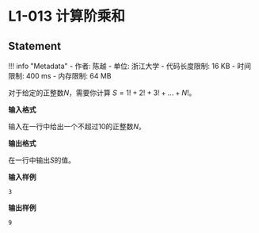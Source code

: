 
# L1-013 计算阶乘和

## Statement

!!! info "Metadata"
    - 作者: 陈越
    - 单位: 浙江大学
    - 代码长度限制: 16 KB
    - 时间限制: 400 ms
    - 内存限制: 64 MB

对于给定的正整数$N$，需要你计算 $S = 1! + 2! + 3! + ... + N!$。

**输入格式**

输入在一行中给出一个不超过10的正整数$N$。

**输出格式**

在一行中输出$S$的值。

**输入样例**
```plaintext
3
```

**输出样例**
```plaintext
9
```

